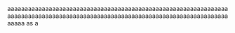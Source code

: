 aaaaaaaaaaaaaaaaaaaaaaaaaaaaaaaaaaaaaaaaaaaaaaaaaaaaaaaaaaaaaaaaaaaaaaaaaaaaaaaaaaaaaaaaaaaaaaaaaaaaaaaaaaaaaaaaaaaaaaaaaaaaaaaaaaaaa
as
a
